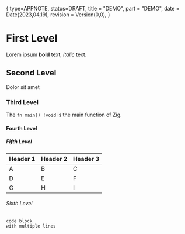 {
    type=APPNOTE,
    status=DRAFT,
    title = "DEMO",
    part = "DEMO",
    date = Date(2023,04,19),
    revision = Version(0,0),
}

# First Level

Lorem ipsum **bold** text, _italic_ text.

## Second Level

Dolor sit amet

### Third Level

The `fn main() !void` is the main function of Zig.

#### Fourth Level

##### Fifth Level

| Header 1 | Header 2 | Header 3 |
| -------- | -------- | -------- |
| A        | B        | C        |
| D        | E        | F        |
| G        | H        | I        |

###### Sixth Level

```
code block
with multiple lines
```

